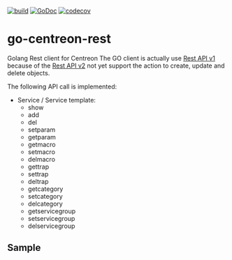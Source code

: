[![build](https://github.com/disaster37/go-centreon-rest/actions/workflows/workflow.yaml/badge.svg)](https://github.com/disaster37/go-centreon-rest/actions/workflows/workflow.yaml)
[![GoDoc](https://godoc.org/github.com/disaster37/go-centreon-rest?status.svg)](http://godoc.org/github.com/disaster37/go-centreon-rest)
[![codecov](https://codecov.io/gh/disaster37/go-centreon-rest/branch/21.10.x/graph/badge.svg)](https://codecov.io/gh/disaster37/go-centreon-rest/branch/21.10.x)

# go-centreon-rest
Golang Rest client for Centreon
The GO client is actually use [Rest API v1](https://docs.centreon.com/current/fr/api/rest-api-v1.html) because of the [Rest API v2](https://docs.centreon.com/current/fr/api/rest-api-v2.html) not yet support the action to create, update and delete objects.

The following API call is implemented:
- Service / Service template:
  - show
  - add
  - del
  - setparam
  - getparam
  - getmacro
  - setmacro
  - delmacro
  - gettrap
  - settrap
  - deltrap
  - getcategory
  - setcategory
  - delcategory
  - getservicegroup
  - setservicegroup
  - delservicegroup

## Sample

```go

```
